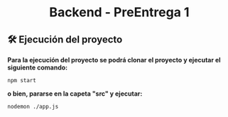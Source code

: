 <h1 align="center">Backend - PreEntrega 1</h1>

## 🛠️ Ejecución del proyecto

**Para la ejecución del proyecto se podrá clonar el proyecto y ejecutar el siguiente comando:**

`npm start`

**o bien, pararse en la capeta "src" y ejecutar:**

`nodemon ./app.js`